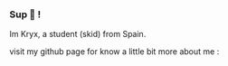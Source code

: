 ### Sup 👋 ! 

Im Kryx, a student (skid) from Spain.

visit my github page for know a little bit more about me : 

